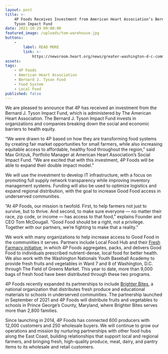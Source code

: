 ```yaml
---
layout: post
title: >-
    4P Foods Receives Investment from American Heart Association’s Bernard J.
    Tyson Impact Fund
date: 2021-10-29 09:00:00
featured_image: /uploads/tom-warehouse.jpg
buttons:
    -
        label: READ MORE
        link: >-
            https://newsroom.heart.org/news/greater-washington-d-c-community-organizations-receive-funding-to-shift-inequitable-health-paradigm
assets:
tags:
    - 4P Foods
    - American Heart Association
    - Bernard J. Tyson Fund
    - Food System
    - Local Food
published: false
---
```

<div class="editable"><p>We are pleased to announce that 4P has received an investment from the Bernard J. Tyson Impact Fund, which is administered by The American Heart Association. The Bernard J. Tyson Impact Fund invests in organizations and companies breaking down the social and economic barriers to health equity.</p><p>&ldquo;We were drawn to 4P based on how they are transforming food systems by creating fair market opportunities for small farmers, while also increasing equitable access to affordable, healthy food throughout the region,&rdquo; said Max Gritzuk, Portfolio Manager at American Heart Association&rsquo;s Social Impact Fund. &ldquo;We are excited that with this investment, 4P Foods will be able to expand their double impact model.&rdquo;</p><p>We will use the investment to develop IT infrastructure, with a focus on promoting full supply network transparency while improving inventory management systems. Funding will also be used to optimize logistics and expand regional distribution, with the goal to increase Good Food access in underserved communities.&nbsp;</p><p>&ldquo;At 4P Foods, our mission is twofold. First, to help farmers not just to survive, but to thrive. And second, to make sure everyone &mdash; no matter their race, zip code, or income &mdash; has access to that food,&rdquo; explains Founder and CEO Tom McDougall. &ldquo;Good Food should be a right, not a privilege. Together with our partners, we&rsquo;re fighting to make that a reality.&rdquo;</p><p>We work with many organizations to help increase access to Good Food in the communities it serves. Partners include Local Food Hub and their <a target="_blank" rel="noopener" href="https://www.politico.com/news/2021/09/16/food-medicine-covid-health-care-511169">Fresh Farmacy initiative</a>, in which 4P Foods aggregates, packs, and delivers Good Food to individuals prescribed nutrient-dense, local food for better health. We also work with the Washington Nationals Youth Baseball Academy to provide fresh fruits and vegetables in Ward 7 and 8 of Washington, D.C. through The Field of Greens Market. This year to date, more than 9,000 bags of fresh food have been distributed through these two programs.&nbsp;</p><p>4P Foods recently expanded its partnerships to include <a target="_blank" rel="noopener" href="https://brighterbites.org/about/">Brighter Bites</a>, a national organization that distributes fresh produce and educational materials to schools in underserved communities. The partnership launched in September of 2021 and 4P Foods will distribute fruits and vegetables to schools in Prince George&rsquo;s County, Maryland, where Brighter Bites serves more than 2,800 families.&nbsp;</p><p>Since launching in 2014, 4P Foods has connected 600 producers with 12,000 customers and 250 wholesale buyers. We will continue to grow our operations and mission by nurturing partnerships with other food hubs along the East Coast, building relationships that support local and regional farmers, and bringing fresh, high-quality produce, meat, dairy, and pantry items to its wholesale and retail customers.</p></div>
